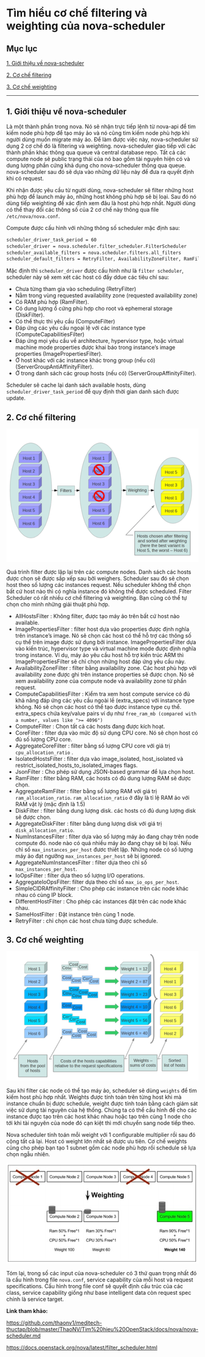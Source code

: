 # Tìm hiểu cơ chế filtering và weighting của nova-scheduler

## Mục lục

[1. Giới thiệu về nova-scheduler](#1)

[2. Cơ chế filtering](#2)

[3. Cơ chế weighting](#3)

----------

<a name ="1"></a>
## 1. Giới thiệu về nova-scheduler

Là một thành phần trong nova. Nó sẽ nhận trực tiếp lệnh từ nova-api để tìm kiếm node phù hợp để tạo máy ảo và nó cũng tim kiếm node phù hợp khi người dùng muốn migrate máy ảo. Để làm được việc này, nova-scheduler sử dụng 2 cơ chế đó là filtering và weighting. nova-scheduler giao tiếp với các thành phần khác thông qua queue và central database repo. Tất cả các compute node sẽ public trạng thái của nó bao gồm tài nguyên hiện có và dung lượng phần cứng khả dụng cho nova-scheduler thông qua queue. nova-scheduler sau đó sẽ dựa vào những dữ liệu này để đưa ra quyết định khi có request.

Khi nhận được yêu cầu từ người dùng, nova-scheduler sẽ filter những host phù hợp để launch máy ảo, những host không phù hợp sẽ bị loại. Sau đó nó dùng tiếp weighting để xác định xem đâu là host phù hợp nhất. Người dùng có thể thay đổi các thông số của 2 cơ chế này thông qua file `/etc/nova/nova.conf`.

Compute được cấu hình với những thông số scheduler mặc định sau:

``` sh
scheduler_driver_task_period = 60
scheduler_driver = nova.scheduler.filter_scheduler.FilterScheduler
scheduler_available_filters = nova.scheduler.filters.all_filters
scheduler_default_filters = RetryFilter, AvailabilityZoneFilter, RamFilter, DiskFilter, ComputeFilter, ComputeCapabilitiesFilter, ImagePropertiesFilter, ServerGroupAntiAffinityFilter, ServerGroupAffinityFilter
```

Mặc định thì `scheduler_driver` được cấu hình như là `filter scheduler`, scheduler này sẽ xem xét các host có đầy ddue các tiêu chí sau:

- Chưa từng tham gia vào scheduling (RetryFilter)
- Nằm trong vùng requested availability zone (requested availability zone)
- Có RAM phù hợp (RamFilter).
- Có dung lượng ổ cứng phù hợp cho root và ephemeral storage (DiskFilter).
- Có thể thực thi yêu cầu (ComputeFilter)
- Đáp ứng các yêu cầu ngoại lệ với các instance type (ComputeCapabilitiesFilter)
- Đáp ứng mọi yêu cầu về architecture, hypervisor type, hoặc virtual machine mode properties được khai báo trong instance’s image properties (ImagePropertiesFilter).
- Ở host khác với các instance khác trong group (nếu có) (ServerGroupAntiAffinityFilter).
- Ở trong danh sách các group hosts (nếu có) (ServerGroupAffinityFilter).

Scheduler sẽ cache lại danh sách available hosts, dùng `scheduler_driver_task_period` để quy định thời gian danh sách được update.

<a name ="2"></a>
## 2. Cơ chế filtering

![](novaimg/nova-filtering.png)

Quá trình filter được lặp lại trên các compute nodes. Danh sách các hosts được chọn sẽ được sắp xếp sau bởi weighers. Scheduler sau đó sẽ chọn host theo số lượng các instances request. Nếu scheduler không thể chọn bất cứ host nào thì có nghĩa instance đó không thể được scheduled. Filter Scheduler có rất nhiều cơ chế filtering và weighting. Bạn cũng có thể tự chọn cho mình những giải thuật phù hợp.

- AllHostsFilter : Không filter, được tạo máy ảo trên bất cứ host nào available.
- ImagePropertiesFilter : filter host dựa vào properties được định nghĩa trên instance’s image. Nó sẽ chọn các host có thể hỗ trợ các thông số cụ thể trên image được sử dụng bởi instance. ImagePropertiesFilter dựa vào kiến trúc, hypervisor type và virtual machine mode được định nghĩa trong instance. Ví dụ, máy ảo yêu cầu host hỗ trợ kiến trúc ARM thì ImagePropertiesFilter sẽ chỉ chọn những host đáp ứng yêu cầu này.
- AvailabilityZoneFilter : filter bằng availability zone. Các host phù hợp với availability zone được ghi trên instance properties sẽ được chọn. Nó sẽ xem availability zone của compute node và availability zone từ phần request.
- ComputeCapabilitiesFilter : Kiểm tra xem host compute service có đủ khả năng đáp ứng các yêu cầu ngoài lề (extra_specs) với instance type không. Nó sẽ chọn các host có thể tạo được instance type cụ thể. extra_specs chứa key/value pairs ví dụ như `free_ram_mb (compared with a number, values like ">= 4096")`
- ComputeFilter : Chọn tất cả các hosts đang được kích hoạt.
- CoreFilter : filter dựa vào mức độ sử dụng CPU core. Nó sẽ chọn host có đủ số lượng CPU core.
- AggregateCoreFilter : filter bằng số lượng CPU core với giá trị `cpu_allocation_ratio` .
- IsolatedHostsFilter : filter dựa vào image_isolated, host_isolated và restrict_isolated_hosts_to_isolated_images flags.
- JsonFilter : Cho phép sử dụng JSON-based grammar để lựa chọn host.
- RamFilter : filter bằng RAM, các hosts có đủ dung lượng RAM sẽ được chọn.
- AggregateRamFilter : filter bằng số lượng RAM với giá trị `ram_allocation_ratio`. `ram_allocation_ratio` ở đây là tỉ lệ RAM ảo với RAM vật lý (mặc định là 1.5)
- DiskFilter : filter bằng dung lượng disk. các hosts có đủ dung lượng disk sẽ được chọn.
- AggregateDiskFilter : filter bằng dung lượng disk với giá trị `disk_allocation_ratio`.
- NumInstancesFilter : filter dựa vào số lượng máy ảo đang chạy trên node compute đó. node nào có quá nhiều máy ảo đang chạy sẽ bị loại. Nếu chỉ số `max_instances_per_host` đươc thiết lập. Những node có số lượng máy ảo đạt ngưỡng `max_instances_per_host` sẽ bị ignored.
- AggregateNumInstancesFilter : filter dựa theo chỉ số `max_instances_per_host`.
- IoOpsFilter : filter dựa theo số lượng  I/O operations.
- AggregateIoOpsFilter:  filter dựa theo chỉ số `max_io_ops_per_host`.
- SimpleCIDRAffinityFilter : Cho phép các instance trên các node khác nhau có cùng IP block.
- DifferentHostFilter : Cho phép các instances đặt trên các node khác nhau.
- SameHostFilter : Đặt instance trên cùng 1 node.
- RetryFilter : chỉ chọn các host chưa từng được schedule.

<a name ="3"></a>
## 3. Cơ chế weighting

![](novaimg/nova-weighting.png)

Sau khi filter các node có thể tạo máy ảo, scheduler sẽ dùng `weights` để tìm kiếm host phù hợp nhất. Weights được tính toán trên từng host khi mà instance chuẩn bị được schedule, weight được tính toán bằng cách giám sát việc sử dụng tài nguyên của hệ thống. Chúng ta có thể cầu hình để cho các instance được tạo trên các host khác nhau hoặc tạo trên cùng 1 node cho tới khi tài nguyên của node đó cạn kiệt thì mới chuyển sang node tiếp theo.

Nova scheduler tính toán mỗi weight với 1 configurable multiplier rồi sau đó cộng tất cả lại. Host có weight lớn nhất sẽ được ưu tiên. Cơ chế weights cũng cho phép bạn tạo 1 subnet gồm các node phù hợp rồi schedule sẽ lựa chọn ngẫu nhiên.

![](novaimg/nova-weighting1.png)

Tóm lại, trong số các input của nova-scheduler có 3 thứ quan trọng nhất đó là cấu hình trong file `nova.conf`, service capability của mỗi host và request specifications. Cấu hình trong file conf sẽ quyết định cấu trúc của các class, service capability giống như base intelligent data còn request spec chính là service target.

**Link tham khảo:**

https://github.com/thaonv1/meditech-thuctap/blob/master/ThaoNV/Tim%20hieu%20OpenStack/docs/nova/nova-scheduler.md

https://docs.openstack.org/nova/latest/filter_scheduler.html
